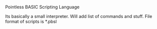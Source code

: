 Pointless BASIC Scripting Language

Its basically a small interpreter. Will add list of commands and stuff. File format of scripts is *.pbsl

